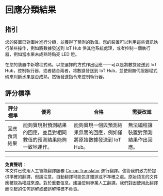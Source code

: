 <!--
CO_OP_TRANSLATOR_METADATA:
{
  "original_hash": "022e21f8629b721424c1de25195fff67",
  "translation_date": "2025-08-26T14:10:37+00:00",
  "source_file": "4-manufacturing/lessons/2-check-fruit-from-device/assignment.md",
  "language_code": "hk"
}
-->
# 回應分類結果

## 指引

您的裝置已對圖片進行分類，並獲得了預測的數值。您的裝置可以利用這些資訊執行某些操作，例如將數據發送到 IoT Hub 供其他系統處理，或者控制一個執行器，例如當水果未成熟時點亮 LED 燈。

在您的裝置中新增程式碼，以您選擇的方式作出回應——可以是將數據發送到 IoT Hub，控制執行器，或者結合兩者，將數據發送到 IoT Hub，並使用無伺服器程式碼來判斷水果是否成熟，然後發送指令來控制執行器。

## 評分標準

| 評分標準 | 優秀 | 合格 | 需要改進 |
| -------- | ---- | ---- | -------- |
| 回應預測結果 | 能夠實現對預測結果的回應，並且對相同數值的預測結果能夠一致地運作。 | 能夠實現一個與預測結果無關的回應，例如僅將原始數據發送到 IoT Hub。 | 無法編程讓裝置對預測結果作出回應。 |

---

**免責聲明**：  
本文件已使用人工智能翻譯服務 [Co-op Translator](https://github.com/Azure/co-op-translator) 進行翻譯。儘管我們致力於提供準確的翻譯，但請注意，自動翻譯可能包含錯誤或不準確之處。原始語言的文件應被視為權威來源。對於重要信息，建議使用專業人工翻譯。我們對因使用此翻譯而引起的任何誤解或錯誤解釋概不負責。